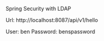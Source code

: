 Spring Security with LDAP

Url:
http://localhost:8087/api/v1/hello

User: ben
Password: benspassword
